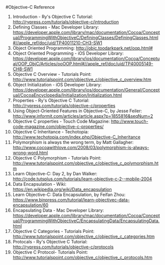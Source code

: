 
#Objective-C Reference

1. Introduction - Ry's Objective C Tutorial: 
 http://rypress.com/tutorials/objective-c/introduction   
2. Defining Classes - Mac Developer Library:
https://developer.apple.com/library/mac/documentation/Cocoa/Conceptual/ProgrammingWithObjectiveC/DefiningClasses/DefiningClasses.html#//apple_ref/doc/uid/TP40011210-CH3-SW1
3. Object Oriented Programming: http://objc.toodarkpark.net/oop.html#
4. Object Oriented Programming - iOS Developer Library:
https://developer.apple.com/library/ios/documentation/Cocoa/Conceptual/OOP_ObjC/Articles/ooOOP.html#//apple_ref/doc/uid/TP40005149-CH8-SW1
5. Objective C Overview - Tutorials Point: 
http://www.tutorialspoint.com/objective_c/objective_c_overview.htm
6. Object Initialization - iOS Developer Library: 
https://developer.apple.com/library/ios/documentation/General/Conceptual/CocoaEncyclopedia/Initialization/Initialization.html
7. Properties - Ry's Objective C Tutorial: 
 http://rypress.com/tutorials/objective-c/properties
8. Using Object-Oriented Features in Objective-C, by  Jesse Feiler: http://www.informit.com/articles/article.aspx?p=1855816&seqNum=2
9. Objective C properties - Touch Code Magazine: http://www.touch-code-magazine.com/objective-c-properties/
10. Objective C Inheritance - Techotopia:  
  http://www.techotopia.com/index.php/Objective-C_Inheritance
11. Polymorphism is always the wrong term, by Matt Gallagher: http://www.cocoawithlove.com/2008/03/polymorphism-is-always-wrong-word.html
12. Objective C Polymorphism - Tutorials Point: 
 http://www.tutorialspoint.com/objective_c/objective_c_polymorphism.htm
13. Learn Objective-C: Day 2, by Dan Walker: 
 http://code.tutsplus.com/tutorials/learn-objective-c-2--mobile-2004
14. Data Encapsulation - Wiki: 
 https://en.wikipedia.org/wiki/Data_encapsulation
15. Learn Objective-C: Data Encapsulation, by Feifan Zhou: 
https://www.binpress.com/tutorial/learn-objectivec-data-encapsulation/60
16. Encapsulating Data - Mac Developer Library: 
 https://developer.apple.com/library/mac/documentation/Cocoa/Conceptual/ProgrammingWithObjectiveC/EncapsulatingData/EncapsulatingData.html
17. Objective C Categories - Tutorials Point:
http://www.tutorialspoint.com/objective_c/objective_c_categories.htm 
18. Protocals - Ry's Objective C Tutorial:  
http://rypress.com/tutorials/objective-c/protocols
19. Objective C Protocol- Tutorials Point:
http://www.tutorialspoint.com/objective_c/objective_c_protocols.htm


